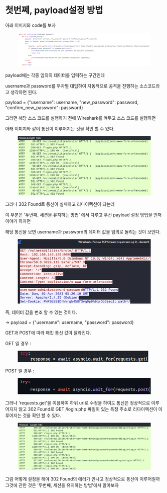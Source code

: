# 첫번쩨, payload설정 방법

아래 이미지와 code를 보자

<figure><img src="../../.gitbook/assets/image12.jpg" alt=""><figcaption></figcaption></figure>



payload에는 각종 임의의 데이터를 입력하는 구간인데&#x20;

username과 password를 무차별 대입하여 자동적으로 공격을 진행하는 소스코드라고 생각하면 된다.

payload = {"username": username, "new\_password": password, "confirm\_new\_password": password}



그러면 해당 소스 코드를 실행하기 전에 Wireshark를 켜두고 소스 코드를 실행하면&#x20;

아래 이미지와 같이 통신이 이루어지는 것을 확인 할 수 있다.

<figure><img src="../../.gitbook/assets/image13.jpg" alt=""><figcaption></figcaption></figure>



그러나 302 Found로 통신이 실패하고 리다이렉션이 되는데&#x20;

이 부분은 '두번째, 세션을 유지하는 방법' 에서 다루고 우선 payload 설정 방법을 먼저 이야기 하자면&#x20;

해당 통신을 보면 username과 password의 데이터 값을 임의로 돌리는 것이 보인다.

<figure><img src="../../.gitbook/assets/image14.jpg" alt=""><figcaption></figcaption></figure>



즉, 데이터 값을 변조 할 수 있는 것이다.

&#x20;\-> payload = {"username": username, "password": password}&#x20;



GET과 POST에 따라 패킷 통신 값이 달라진다.

GET 일 경우 :&#x20;

<figure><img src="../../.gitbook/assets/image15.jpg" alt=""><figcaption></figcaption></figure>

POST 일 경우 :

<figure><img src="../../.gitbook/assets/image16.jpg" alt=""><figcaption></figcaption></figure>



그러나 'requests.get'을 이용하여 하위 url로 수정을 하여도 통신은 정상적으로 이루어지지 않고 302 Found로 GET /login.php 파일이 있는 특정 주소로 리다이렉션이 이루어지는 것을 확인 할 수 있다.

<figure><img src="../../.gitbook/assets/image17.jpg" alt=""><figcaption></figcaption></figure>



그럼 어떻게 설정을 해야 302 Found의 에러가 안나고 정상적으로 통신이 이루어질까 그것에 관한 것은 '두번째, 세션을 유지하는 방법'에서 알아보자
